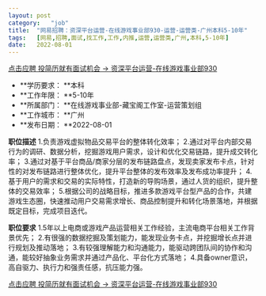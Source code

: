 ```yaml
---
layout:	post
category:	"job"
title:	"网易招聘：资深平台运营-在线游戏事业部930-运营-运营类-广州本科5-10年"
tags:	[网易,招聘,面试,找工作,工作,内推,运营,运营类,广州,本科,5-10年]
date:	2022-08-01
---
```


[点击应聘 投简历就有面试机会 -> 资深平台运营-在线游戏事业部930](http://mobile.bole.netease.com/bole/boleDetail?id=41888&employeeId=346f03c3cda5f04c&key=all)



- **学历要求： **本科
- **工作年限： **5-10年
- **所属部门： **在线游戏事业部-藏宝阁工作室-运营策划组
- **工作城市： **广州
- **发布日期： **2022-08-01



**职位描述**
1.负责游戏虚拟物品交易平台的整体转化效率；
2.通过对平台内部交易行为的调研、数据分析，挖掘游戏用户需求，设计和优化交易链路，提升成交转化率；
3.通过对基于平台商品/商家分层的发布链路盘点，发现卖家发布卡点，针对性的对发布链路进行整体优化，提升平台整体的发布效率及发布成功率提升；
4.基于用户的需求和交易的实际特性，打造新的导购场景，通过人货的组织，提升整体的交易效率；
5.根据公司的战略目标，推进多款游戏平台型产品的合作，共建游戏生态圈，快速推动用户交易需求增长、商品控制提升和转化场景落地，并根据既定目标，完成项目迭代。




**职位要求**
1.5年以上电商或游戏产品运营相关工作经验，主流电商平台相关工作背景优先；
2.有很强的数据挖掘及策划能力，能发现业务卡点，并挖掘增长点并进行规划及推动落地；
3.有较强理解能力和沟通能力，能驱动跨团队间的协作和沟通，能较好抽象业务需求并通过产品化、平台化方式落地；
4.具备owner意识，高自驱力、执行力和强责任感，抗压能力强。



[点击应聘 投简历就有面试机会 -> 资深平台运营-在线游戏事业部930](http://mobile.bole.netease.com/bole/boleDetail?id=41888&employeeId=346f03c3cda5f04c&key=all)